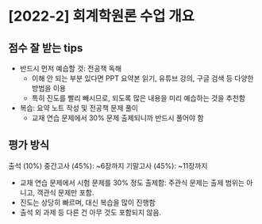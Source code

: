 # [2022-2] 회계학원론 수업 개요

## 점수 잘 받는 tips
- 반드시 먼저 예습할 것: 전공책 독해
    - 이해 안 되는 부분 있다면 PPT 요약본 읽기, 유튜브 강의, 구글 검색 등 다양한 방법을 이용
    - 특히 진도를 빨리 빼시므로, 되도록 많은 내용을 미리 예습하는 것을 추천함
- 복습: 요약 노트 작성 및 전공책 문제 풀이
    - 교재 연습 문제에서 30% 문제 출제되니까 반드시 풀어야 함

## 평가 방식

출석 (10%)
중간고사 (45%): ~6장까지
기말고사 (45%): ~11장까지

- 교재 연습 문제에서 시험 문제를 30% 정도 출제함: 주관식 문제는 출제 범위는 아니고, 객관식 문제만 포함.
- 진도는 상당히 빠르며, 대신 복습을 많이 진행함
- 출석 외 과제 등 다른 건 아무 것도 포함되지 않음.